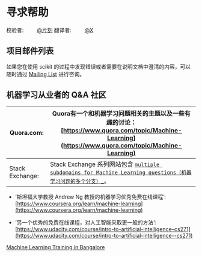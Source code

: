 # 寻求帮助

校验者:
        [@片刻](https://github.com/apachecn/scikit-learn-doc-zh)
翻译者:
        [@X](https://github.com/apachecn/scikit-learn-doc-zh)

## 项目邮件列表

如果您在使用 scikit 的过程中发现错误或者需要在说明文档中澄清的内容，可以随时通过 [Mailing List](http://scikit-learn.org/stable/support.html) 进行咨询。

## 机器学习从业者的 Q&A 社区


 | Quora.com: | Quora有一个和机器学习问题相关的主题以及一些有趣的讨论： [https://www.quora.com/topic/Machine-Learning](https://www.quora.com/topic/Machine-Learning) |
 | --- | --- |
 | Stack Exchange: | Stack Exchange 系列网站包含 [`multiple subdomains for Machine Learning questions（机器学习问题的多个分支）`_](#id5)。 |

 - ’斯坦福大学教授 Andrew Ng 教授的机器学习优秀免费在线课程’: [https://www.coursera.org/learn/machine-learning](https://www.coursera.org/learn/machine-learning)

 - ’另一个优秀的免费在线课程，对人工智能采取更一般的方法’: [https://www.udacity.com/course/intro-to-artificial-intelligence–cs271](https://www.udacity.com/course/intro-to-artificial-intelligence--cs271)
 
 [Machine Learning Training in Bangalore](https://intellipaat.com/machine-learning-certification-training-course-bangalore/)

